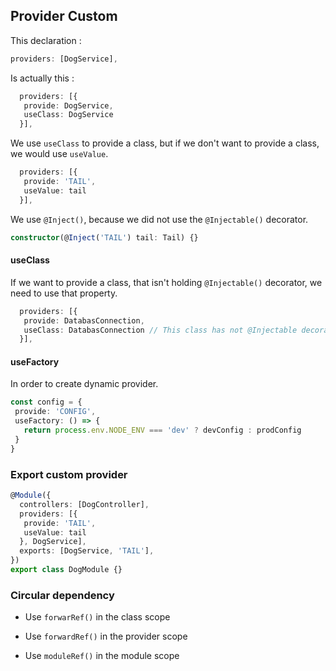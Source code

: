 ## Provider Custom

This declaration :

```typescript
providers: [DogService],
```
Is actually this :

```typescript
  providers: [{
   provide: DogService,
   useClass: DogService
  }],
```

We use `useClass` to provide a class, but if we don't want to provide a class, we would use `useValue`.


```typescript
  providers: [{
   provide: 'TAIL',
   useValue: tail
  }],
```

We use `@Inject()`, because we did not use the `@Injectable()` decorator.

```typescript
constructor(@Inject('TAIL') tail: Tail) {}
```

#### useClass

If we want to provide a class, that isn't holding `@Injectable()` decorator, we need to use that property.

```typescript
  providers: [{
   provide: DatabasConnection,
   useClass: DatabasConnection // This class has not @Injectable decorator
  }],
```

#### useFactory

In order to create dynamic provider.

```typescript
const config = {
 provide: 'CONFIG',
 useFactory: () => {
   return process.env.NODE_ENV === 'dev' ? devConfig : prodConfig
 }
}
```

### Export custom provider

```typescript
@Module({
  controllers: [DogController],
  providers: [{
   provide: 'TAIL',
   useValue: tail
  }, DogService],
  exports: [DogService, 'TAIL'],
})
export class DogModule {}
```

### Circular dependency

- Use `forwarRef()` in the class scope

- Use `forwardRef()` in the provider scope

- Use `moduleRef()` in the module scope

